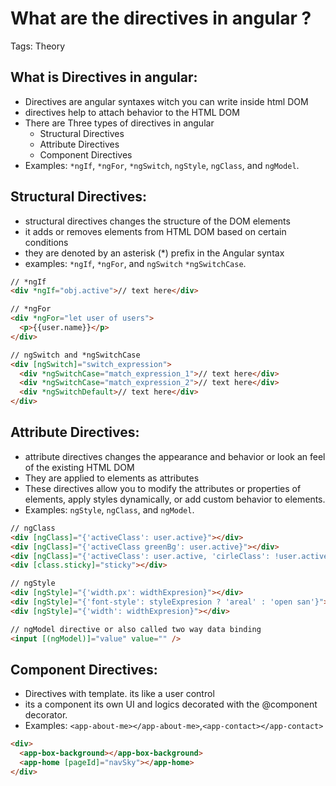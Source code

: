 # What are the directives in angular ?

Tags: Theory

## W**hat is Directives in angular:**

- Directives are angular syntaxes witch you can write inside html DOM
- directives help to attach behavior to the HTML DOM
- There are Three types of directives in angular
    - Structural Directives
    - Attribute Directives
    - Component Directives
- Examples: `*ngIf`, `*ngFor`, `*ngSwitch`, `ngStyle`, `ngClass`, and `ngModel`.

## **Structural Directives**:

- structural directives changes the structure of the DOM elements
- it adds or removes elements from HTML DOM based on certain conditions
- they are denoted by an asterisk (*) prefix in the Angular syntax
- examples: `*ngIf`, `*ngFor`, and `ngSwitch` `*ngSwitchCase`.

```html
// *ngIf
<div *ngIf="obj.active">// text here</div>

// *ngFor
<div *ngFor="let user of users">
  <p>{{user.name}}</p>
</div>

// ngSwitch and *ngSwitchCase
<div [ngSwitch]="switch_expression">
  <div *ngSwitchCase="match_expression_1">// text here</div>
  <div *ngSwitchCase="match_expression_2">// text here</div>
  <div *ngSwitchDefault>// text here</div>
</div>
```

## **Attribute Directives**:

- attribute directives changes the appearance and behavior or look an feel of the existing HTML DOM
- They are applied to elements as attributes
- These directives allow you to modify the attributes or properties of elements, apply styles dynamically, or add custom behavior to elements.
- Examples: `ngStyle`, `ngClass`, and `ngModel`.

```html
// ngClass
<div [ngClass]="{'activeClass': user.active}"></div>
<div [ngClass]="{'activeClass greenBg': user.active}"></div>
<div [ngClass]="{'activeClass': user.active, 'cirleClass': !user.active}"></div>
<div [class.sticky]="sticky"></div>

// ngStyle
<div [ngStyle]="{'width.px': widthExpresion}"></div>
<div [ngStyle]="{'font-style': styleExpresion ? 'areal' : 'open san'}"></div>
<div [ngStyle]="{'width': widthExpresion}"></div>

// ngModel directive or also called two way data binding
<input [(ngModel)]="value" value="" />
```

## **Component Directives**:

- Directives with template. its like a user control
- its a component its own UI and logics decorated with the @component decorator.
- Examples: `<app-about-me></app-about-me>`,`<app-contact></app-contact>`

```html
<div>
  <app-box-background></app-box-background>
  <app-home [pageId]="navSky"></app-home>
</div>
```
